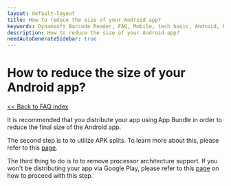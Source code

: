 ```yaml
---
layout: default-layout
title: How to reduce the size of your Android app? 
keywords: Dynamsoft Barcode Reader, FAQ, Mobile, tech basic, Android, battery, consumption
description: How to reduce the size of your Android app? 
needAutoGenerateSidebar: true
---
```


# How to reduce the size of your Android app?

[<< Back to FAQ index](index.md)

It is recommended that you distribute your app using App Bundle in order to reduce the final size of the Android app.

The second step is to to utilize APK splits. To learn more about this, please refer to this [page](https://developer.android.com/studio/build/configure-apk-splits#configure-abi-split).

The third thing to do is to to remove processor architecture support. If you won't be distributing your app via Google Play, please refer to this [page](https://developer.android.com/ndk/guides/abis#gc) on how to proceed with this step.